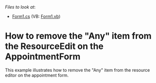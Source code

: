 <!-- default file list -->
*Files to look at*:

* [Form1.cs](./CS/WindowsApplication1/Form1.cs) (VB: [Form1.vb](./VB/WindowsApplication1/Form1.vb))
<!-- default file list end -->
# How to remove the "Any" item from the ResourceEdit on the AppointmentForm


<p>This example illustrates how to remove the "Any" item from the resource editor on the appointment form.</p>

<br/>


